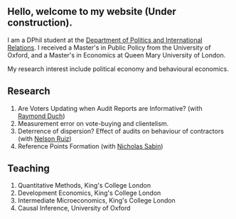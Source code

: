 ## Hello, welcome to my website (Under construction).

I am a DPhil student at the [Department of Politics and International Relations](https://github.com/ftraposo/home/edit/master/README.md). 
I received a Master's in Public Policy from the University of Oxford, and a Master's in Economics at Queen Mary University of London.

My research interest include political economy and behavioural economics. 


## Research

1. Are Voters Updating when Audit Reports are Informative? (with [Raymond Duch](https://www.raymondduch.com/))
2. Measurement error on vote-buying and clientelism. 
3. Deterrence of dispersion?  Effect of audits on behaviour of contractors (with [Nelson Ruiz](https://www.politics.ox.ac.uk/academic-staff/nelson-ruiz-guarin.html))
4. Reference Points Formation (with [Nicholas Sabin](https://www.cabdyn.ox.ac.uk/people_pages/complexity_people_sabin.asp))

## Teaching
1. Quantitative Methods, King's College London 
2. Development Economics, King's College London
3. Intermediate Microeconomics, King's College London
4. Causal Inference, University of Oxford
